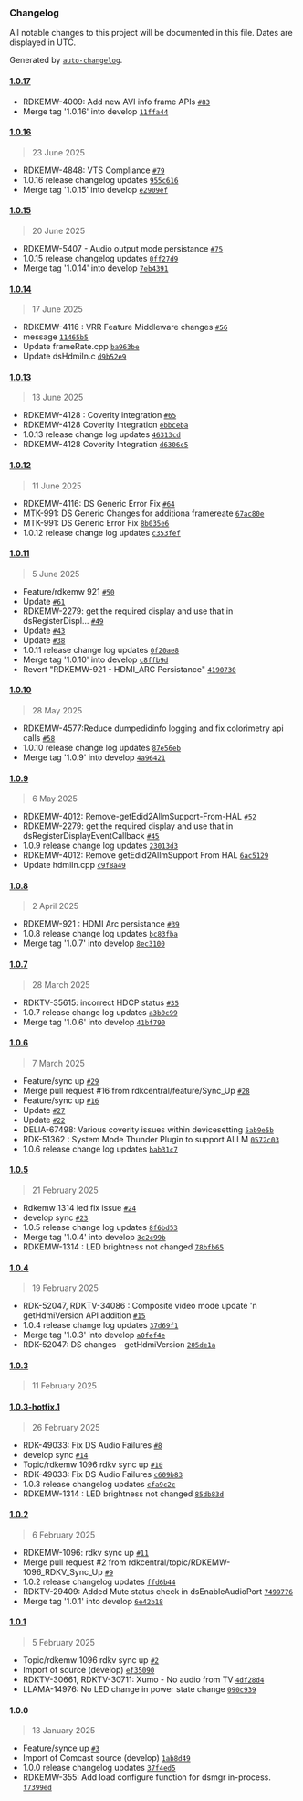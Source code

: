 ### Changelog



All notable changes to this project will be documented in this file. Dates are displayed in UTC.

Generated by [`auto-changelog`](https://github.com/CookPete/auto-changelog).

#### [1.0.17](https://github.com/rdkcentral/devicesettings/compare/1.0.16...1.0.17)

- RDKEMW-4009: Add new AVI info frame APIs [`#83`](https://github.com/rdkcentral/devicesettings/pull/83)
- Merge tag '1.0.16' into develop [`11ffa44`](https://github.com/rdkcentral/devicesettings/commit/11ffa4407355950d6a7b4bb6db87c2460fac7b45)

#### [1.0.16](https://github.com/rdkcentral/devicesettings/compare/1.0.15...1.0.16)

> 23 June 2025

- RDKEMW-4848: VTS Compliance [`#79`](https://github.com/rdkcentral/devicesettings/pull/79)
- 1.0.16 release changelog updates [`955c616`](https://github.com/rdkcentral/devicesettings/commit/955c616a79811d343153baa710614f00a8bdfd6e)
- Merge tag '1.0.15' into develop [`e2909ef`](https://github.com/rdkcentral/devicesettings/commit/e2909efea5831021854bc3a56b590293529dac89)

#### [1.0.15](https://github.com/rdkcentral/devicesettings/compare/1.0.14...1.0.15)

> 20 June 2025

- RDKEMW-5407 - Audio output mode persistance [`#75`](https://github.com/rdkcentral/devicesettings/pull/75)
- 1.0.15 release changelog updates [`0ff27d9`](https://github.com/rdkcentral/devicesettings/commit/0ff27d9f6b2d27866c97c9e8501a2e6190e24033)
- Merge tag '1.0.14' into develop [`7eb4391`](https://github.com/rdkcentral/devicesettings/commit/7eb43918e34756dfe293bb8942667615bd407500)

#### [1.0.14](https://github.com/rdkcentral/devicesettings/compare/1.0.13...1.0.14)

> 17 June 2025

- RDKEMW-4116 : VRR Feature Middleware changes [`#56`](https://github.com/rdkcentral/devicesettings/pull/56)
- message [`11465b5`](https://github.com/rdkcentral/devicesettings/commit/11465b5f3933dec585359415b096047fafbad997)
- Update frameRate.cpp [`ba963be`](https://github.com/rdkcentral/devicesettings/commit/ba963beef01b46f21b2928c252d83c5fcf9990d4)
- Update dsHdmiIn.c [`d9b52e9`](https://github.com/rdkcentral/devicesettings/commit/d9b52e919369fa4520840b1575c73e834cf44e7f)

#### [1.0.13](https://github.com/rdkcentral/devicesettings/compare/1.0.12...1.0.13)

> 13 June 2025

- RDKEMW-4128 : Coverity integration [`#65`](https://github.com/rdkcentral/devicesettings/pull/65)
- RDKEMW-4128 Coverity Integration [`ebbceba`](https://github.com/rdkcentral/devicesettings/commit/ebbceba9688216c9ef866492c090891ef35e758e)
- 1.0.13 release change log updates [`46313cd`](https://github.com/rdkcentral/devicesettings/commit/46313cdef42716cfec368f6dd8a71508dd9773ba)
- RDKEMW-4128 Coverity Integration [`d6306c5`](https://github.com/rdkcentral/devicesettings/commit/d6306c5712f7212794cd29994dd1dda5091bf81d)

#### [1.0.12](https://github.com/rdkcentral/devicesettings/compare/1.0.11...1.0.12)

> 11 June 2025

- RDKEMW-4116: DS Generic Error Fix [`#64`](https://github.com/rdkcentral/devicesettings/pull/64)
- MTK-991: DS Generic Changes for additiona framereate [`67ac80e`](https://github.com/rdkcentral/devicesettings/commit/67ac80eb4a9ae99c96a00623546ab124ae1fa8d9)
- MTK-991: DS Generic Error Fix [`8b035e6`](https://github.com/rdkcentral/devicesettings/commit/8b035e6455d3ba8c44a15d742feec6c67bf45155)
- 1.0.12 release change log updates [`c353fef`](https://github.com/rdkcentral/devicesettings/commit/c353fef658c741c2731319fbdf927da183564593)

#### [1.0.11](https://github.com/rdkcentral/devicesettings/compare/1.0.10...1.0.11)

> 5 June 2025

- Feature/rdkemw 921 [`#50`](https://github.com/rdkcentral/devicesettings/pull/50)
- Update [`#61`](https://github.com/rdkcentral/devicesettings/pull/61)
- RDKEMW-2279: get the required display and use that in dsRegisterDispl… [`#49`](https://github.com/rdkcentral/devicesettings/pull/49)
- Update [`#43`](https://github.com/rdkcentral/devicesettings/pull/43)
- Update [`#38`](https://github.com/rdkcentral/devicesettings/pull/38)
- 1.0.11 release change log updates [`0f20ae8`](https://github.com/rdkcentral/devicesettings/commit/0f20ae8d0c269647a82c2e34158d09e2645cc57d)
- Merge tag '1.0.10' into develop [`c8ffb9d`](https://github.com/rdkcentral/devicesettings/commit/c8ffb9dbaa0b7934ebc8a823d94925306dad813f)
- Revert "RDKEMW-921 - HDMI_ARC Persistance" [`4190730`](https://github.com/rdkcentral/devicesettings/commit/4190730f2ffcac6f3f27e39a31e1b055cd44f1a3)

#### [1.0.10](https://github.com/rdkcentral/devicesettings/compare/1.0.9...1.0.10)

> 28 May 2025

- RDKEMW-4577:Reduce dumpedidinfo logging and fix colorimetry api calls [`#58`](https://github.com/rdkcentral/devicesettings/pull/58)
- 1.0.10 release change log updates [`87e56eb`](https://github.com/rdkcentral/devicesettings/commit/87e56eb4ad30788fd4023008db9913f2237ffe9d)
- Merge tag '1.0.9' into develop [`4a96421`](https://github.com/rdkcentral/devicesettings/commit/4a964219ce689b5570422e257babfb46bfefa1ee)

#### [1.0.9](https://github.com/rdkcentral/devicesettings/compare/1.0.8...1.0.9)

> 6 May 2025

- RDKEMW-4012: Remove-getEdid2AllmSupport-From-HAL [`#52`](https://github.com/rdkcentral/devicesettings/pull/52)
- RDKEMW-2279: get the required display and use that in dsRegisterDisplayEventCallback [`#45`](https://github.com/rdkcentral/devicesettings/pull/45)
- 1.0.9 release change log updates [`23013d3`](https://github.com/rdkcentral/devicesettings/commit/23013d3f67fef9b150a0125dc01daa3ec750bb00)
- RDKEMW-4012: Remove getEdid2AllmSupport From HAL [`6ac5129`](https://github.com/rdkcentral/devicesettings/commit/6ac5129dada21716aea3040a45450f8049fe64af)
- Update hdmiIn.cpp [`c9f8a49`](https://github.com/rdkcentral/devicesettings/commit/c9f8a499d5a494b293760786c5035f27ac6bcac8)

#### [1.0.8](https://github.com/rdkcentral/devicesettings/compare/1.0.7...1.0.8)

> 2 April 2025

- RDKEMW-921 : HDMI Arc persistance [`#39`](https://github.com/rdkcentral/devicesettings/pull/39)
- 1.0.8 release change log updates [`bc83fba`](https://github.com/rdkcentral/devicesettings/commit/bc83fba5e577c09edd1301438a676d1e61c56a82)
- Merge tag '1.0.7' into develop [`8ec3100`](https://github.com/rdkcentral/devicesettings/commit/8ec3100cbb809a273b55c2e8ee147718f37c40e4)

#### [1.0.7](https://github.com/rdkcentral/devicesettings/compare/1.0.6...1.0.7)

> 28 March 2025

- RDKTV-35615: incorrect HDCP status [`#35`](https://github.com/rdkcentral/devicesettings/pull/35)
- 1.0.7 release change log updates [`a3b0c99`](https://github.com/rdkcentral/devicesettings/commit/a3b0c99397c359b106449646f61464fcb42a18f8)
- Merge tag '1.0.6' into develop [`41bf790`](https://github.com/rdkcentral/devicesettings/commit/41bf79056ab63b4988f57cf035505da6d785ec07)

#### [1.0.6](https://github.com/rdkcentral/devicesettings/compare/1.0.5...1.0.6)

> 7 March 2025

- Feature/sync up [`#29`](https://github.com/rdkcentral/devicesettings/pull/29)
- Merge pull request #16 from rdkcentral/feature/Sync_Up [`#28`](https://github.com/rdkcentral/devicesettings/pull/28)
- Feature/sync up [`#16`](https://github.com/rdkcentral/devicesettings/pull/16)
- Update [`#27`](https://github.com/rdkcentral/devicesettings/pull/27)
- Update [`#22`](https://github.com/rdkcentral/devicesettings/pull/22)
- DELIA-67498: Various coverity issues within devicesetting [`5ab9e5b`](https://github.com/rdkcentral/devicesettings/commit/5ab9e5b03fcd87e53c1a9c60e79d06de79713dfe)
- RDK-51362 : System Mode Thunder Plugin to support ALLM [`0572c03`](https://github.com/rdkcentral/devicesettings/commit/0572c03d619055785583847d94db8ff3dc2aed58)
- 1.0.6 release change log updates [`bab31c7`](https://github.com/rdkcentral/devicesettings/commit/bab31c7ee0368f555648b2f99fa2a922b3efcc4d)

#### [1.0.5](https://github.com/rdkcentral/devicesettings/compare/1.0.4...1.0.5)

> 21 February 2025

- Rdkemw 1314 led fix issue [`#24`](https://github.com/rdkcentral/devicesettings/pull/24)
- develop sync [`#23`](https://github.com/rdkcentral/devicesettings/pull/23)
- 1.0.5 release change log updates [`8f6bd53`](https://github.com/rdkcentral/devicesettings/commit/8f6bd53b7c956cc781ffeae66a65c28ecbe305d8)
- Merge tag '1.0.4' into develop [`3c2c99b`](https://github.com/rdkcentral/devicesettings/commit/3c2c99b33cde160c656f1cc8f44e32f1c42b415e)
- RDKEMW-1314 : LED brightness not changed [`78bfb65`](https://github.com/rdkcentral/devicesettings/commit/78bfb65592c04e73f23355e2738b1ebe2327fee1)

#### [1.0.4](https://github.com/rdkcentral/devicesettings/compare/1.0.3...1.0.4)

> 19 February 2025

- RDK-52047, RDKTV-34086 : Composite video mode update 'n getHdmiVersion API addition [`#15`](https://github.com/rdkcentral/devicesettings/pull/15)
- 1.0.4 release change log updates [`37d69f1`](https://github.com/rdkcentral/devicesettings/commit/37d69f1f7b71c12c698fda4a0d47014ab94d7ece)
- Merge tag '1.0.3' into develop [`a0fef4e`](https://github.com/rdkcentral/devicesettings/commit/a0fef4e6ae1cd38e46276314b56fa8144fb2512c)
- RDK-52047: DS changes - getHdmiVersion [`205de1a`](https://github.com/rdkcentral/devicesettings/commit/205de1a9142da59f4ff06190f90f0a3be6f5c2ac)

#### [1.0.3](https://github.com/rdkcentral/devicesettings/compare/1.0.3-hotfix.1...1.0.3)

> 11 February 2025

#### [1.0.3-hotfix.1](https://github.com/rdkcentral/devicesettings/compare/1.0.2...1.0.3-hotfix.1)

> 26 February 2025

-  RDK-49033: Fix DS Audio Failures [`#8`](https://github.com/rdkcentral/devicesettings/pull/8)
- develop sync [`#14`](https://github.com/rdkcentral/devicesettings/pull/14)
- Topic/rdkemw 1096 rdkv sync up [`#10`](https://github.com/rdkcentral/devicesettings/pull/10)
- RDK-49033: Fix DS Audio Failures [`c609b83`](https://github.com/rdkcentral/devicesettings/commit/c609b8350fd98010f67d64ed59b7e7961bf554ef)
- 1.0.3 release changelog updates [`cfa9c2c`](https://github.com/rdkcentral/devicesettings/commit/cfa9c2c2308ebf1b87972405bce086efb826eb30)
- RDKEMW-1314 : LED brightness not changed [`85db83d`](https://github.com/rdkcentral/devicesettings/commit/85db83d274a37d492d99afa318047c4c7f30796c)

#### [1.0.2](https://github.com/rdkcentral/devicesettings/compare/1.0.1...1.0.2)

> 6 February 2025

- RDKEMW-1096:  rdkv sync up [`#11`](https://github.com/rdkcentral/devicesettings/pull/11)
- Merge pull request #2 from rdkcentral/topic/RDKEMW-1096_RDKV_Sync_Up [`#9`](https://github.com/rdkcentral/devicesettings/pull/9)
- 1.0.2 release changelog updates [`ffd6b44`](https://github.com/rdkcentral/devicesettings/commit/ffd6b442a50dbd62cb73c1d1eda80e88dfb36d04)
- RDKTV-29409: Added Mute status check in dsEnableAudioPort [`7499776`](https://github.com/rdkcentral/devicesettings/commit/7499776eb50083a574b3ca8d7b209340074837f0)
- Merge tag '1.0.1' into develop [`6e42b18`](https://github.com/rdkcentral/devicesettings/commit/6e42b180d332befccf01f9cf0b9e37b55c3978c3)

#### [1.0.1](https://github.com/rdkcentral/devicesettings/compare/1.0.0...1.0.1)

> 5 February 2025

- Topic/rdkemw 1096 rdkv sync up [`#2`](https://github.com/rdkcentral/devicesettings/pull/2)
- Import of source (develop) [`ef35090`](https://github.com/rdkcentral/devicesettings/commit/ef3509099f73f5bdb6fb2aeafdf433d8861c07c9)
- RDKTV-30661, RDKTV-30711: Xumo - No audio from TV [`4df28d4`](https://github.com/rdkcentral/devicesettings/commit/4df28d4fd6fc4319a1ef8c0e7aa99a23740ffb54)
- LLAMA-14976: No LED change in power state change [`090c939`](https://github.com/rdkcentral/devicesettings/commit/090c939ac0a5029bb79b8005d8fb1473cfaed449)

#### 1.0.0

> 13 January 2025

- Feature/synce up [`#3`](https://github.com/rdkcentral/devicesettings/pull/3)
- Import of Comcast source (develop) [`1ab8d49`](https://github.com/rdkcentral/devicesettings/commit/1ab8d49d6d6bb59288c3da828d39e7f25f31cb15)
- 1.0.0 release changelog updates [`37f4ed5`](https://github.com/rdkcentral/devicesettings/commit/37f4ed5f325e8b5a8175ef067a9c15c4ab2e3b8f)
- RDKEMW-355: Add load configure function for dsmgr in-process. [`f7399ed`](https://github.com/rdkcentral/devicesettings/commit/f7399ed89f3daa2cd1b1dffdafc579e5448b4cdd)
